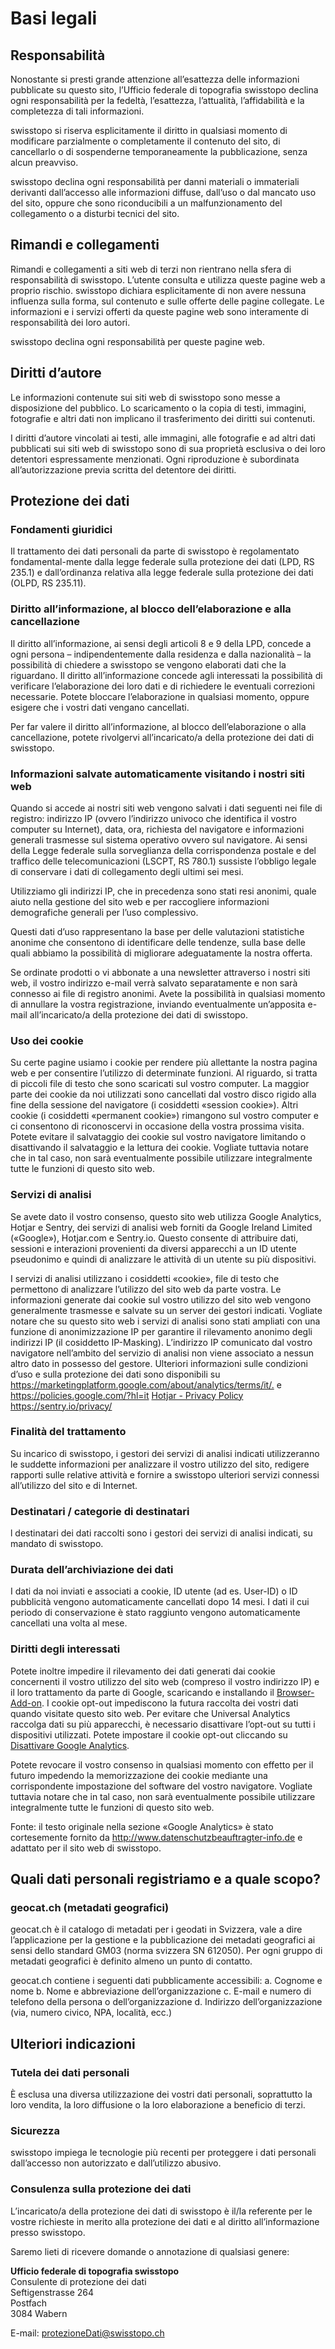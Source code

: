 ﻿Basi legali
===========

## Responsabilità

Nonostante si presti grande attenzione all’esattezza delle informazioni pubblicate su questo sito, l’Ufficio federale di topografia swisstopo declina ogni responsabilità per la fedeltà, l’esattezza, l’attualità, l’affidabilità e la completezza di tali informazioni.

swisstopo si riserva esplicitamente il diritto in qualsiasi momento di modificare parzialmente o completamente il contenuto del sito, di cancellarlo o di sospenderne temporaneamente la pubblicazione, senza alcun preavviso.

swisstopo declina ogni responsabilità per danni materiali o immateriali derivanti dall’accesso alle informazioni diffuse, dall’uso o dal mancato uso del sito, oppure che sono riconducibili a un malfunzionamento del collegamento o a disturbi tecnici del sito.

## Rimandi e collegamenti

Rimandi e collegamenti a siti web di terzi non rientrano nella sfera di responsabilità di swisstopo. L’utente consulta e utilizza queste pagine web a proprio rischio. swisstopo dichiara esplicitamente di non avere nessuna influenza sulla forma, sul contenuto e sulle offerte delle pagine collegate. Le informazioni e i servizi offerti da queste pagine web sono interamente di responsabilità dei loro autori.

swisstopo declina ogni responsabilità per queste pagine web.

## Diritti d’autore
Le informazioni contenute sui siti web di swisstopo sono messe a disposizione del pubblico. Lo scaricamento o la copia di testi, immagini, fotografie e altri dati non implicano il trasferimento dei diritti sui contenuti.

I diritti d’autore vincolati ai testi, alle immagini, alle fotografie e ad altri dati pubblicati sui siti web di swisstopo sono di sua proprietà esclusiva o dei loro detentori espressamente menzionati. Ogni riproduzione è subordinata all’autorizzazione previa scritta del detentore dei diritti.

## Protezione dei dati
### Fondamenti giuridici
Il trattamento dei dati personali da parte di swisstopo è regolamentato fondamental-mente dalla legge federale sulla protezione dei dati (LPD, RS 235.1) e dall’ordinanza relativa alla legge federale sulla protezione dei dati (OLPD, RS 235.11).

### Diritto all’informazione, al blocco dell’elaborazione e alla cancellazione
Il diritto all’informazione, ai sensi degli articoli 8 e 9 della LPD, concede a ogni persona – indipendentemente dalla residenza e dalla nazionalità – la possibilità di chiedere a swisstopo se vengono elaborati dati che la riguardano. Il diritto all’informazione concede agli interessati la possibilità di verificare l’elaborazione dei loro dati e di richiedere le eventuali correzioni necessarie. Potete bloccare l’elaborazione in qualsiasi momento, oppure esigere che i vostri dati vengano cancellati.

Per far valere il diritto all’informazione, al blocco dell’elaborazione o alla cancellazione, potete rivolgervi all’incaricato/a della protezione dei dati di swisstopo.

### Informazioni salvate automaticamente visitando i nostri siti web
Quando si accede ai nostri siti web vengono salvati i dati seguenti nei file di registro: indirizzo IP (ovvero l’indirizzo univoco che identifica il vostro computer su Internet), data, ora, richiesta del navigatore e informazioni generali trasmesse sul sistema operativo ovvero sul navigatore. Ai sensi della Legge federale sulla sorveglianza della corrispondenza postale e del traffico delle telecomunicazioni (LSCPT, RS 780.1) sussiste l’obbligo legale di conservare i dati di collegamento degli ultimi sei mesi.

Utilizziamo gli indirizzi IP, che in precedenza sono stati resi anonimi, quale aiuto nella gestione del sito web e per raccogliere informazioni demografiche generali per l’uso complessivo.

Questi dati d’uso rappresentano la base per delle valutazioni statistiche anonime che consentono di identificare delle tendenze, sulla base delle quali abbiamo la possibilità di migliorare adeguatamente la nostra offerta.

Se ordinate prodotti o vi abbonate a una newsletter attraverso i nostri siti web, il vostro indirizzo e-mail verrà salvato separatamente e non sarà connesso ai file di registro anonimi. Avete la possibilità in qualsiasi momento di annullare la vostra registrazione, inviando eventualmente un’apposita e-mail all’incaricato/a della protezione dei dati di swisstopo.

### Uso dei cookie
Su certe pagine usiamo i cookie per rendere più allettante la nostra pagina web e per consentire l’utilizzo di determinate funzioni. Al riguardo, si tratta di piccoli file di testo che sono scaricati sul vostro computer. La maggior parte dei cookie da noi utilizzati sono cancellati dal vostro disco rigido alla fine della sessione del navigatore (i cosiddetti «session cookie»). Altri cookie (i cosiddetti «permanent cookie») rimangono sul vostro computer e ci consentono di riconoscervi in occasione della vostra prossima visita.
Potete evitare il salvataggio dei cookie sul vostro navigatore limitando o disattivando il salvataggio e la lettura dei cookie. Vogliate tuttavia notare che in tal caso, non sarà eventualmente possibile utilizzare integralmente tutte le funzioni di questo sito web.

### Servizi di analisi
Se avete dato il vostro consenso, questo sito web utilizza Google Analytics, Hotjar e Sentry, dei servizi di analisi web forniti da Google Ireland Limited («Google»), Hotjar.com e Sentry.io. Questo consente di attribuire dati, sessioni e interazioni provenienti da diversi apparecchi a un ID utente pseudonimo e quindi di analizzare le attività di un utente su più dispositivi.

I servizi di analisi utilizzano i cosiddetti «cookie», file di testo che permettono di analizzare l’utilizzo del sito web da parte vostra. Le informazioni generate dai cookie sul vostro utilizzo del sito web vengono generalmente trasmesse e salvate su un server dei gestori indicati. Vogliate notare che su questo sito web i servizi di analisi sono stati ampliati con una funzione di anonimizzazione IP per garantire il rilevamento anonimo degli indirizzi IP (il cosiddetto IP-Masking). L’indirizzo IP comunicato dal vostro navigatore nell’ambito del servizio di analisi non viene associato a nessun altro dato in possesso del gestore. Ulteriori informazioni sulle condizioni d’uso e sulla protezione dei dati sono disponibili su
<https://marketingplatform.google.com/about/analytics/terms/it/.> e 
<https://policies.google.com/?hl=it>
[Hotjar - Privacy Policy](https://www.hotjar.com/legal/policies/privacy/)
<https://sentry.io/privacy/>

### Finalità del trattamento
Su incarico di swisstopo, i gestori dei servizi di analisi indicati utilizzeranno le suddette informazioni per analizzare il vostro utilizzo del sito, redigere rapporti sulle relative attività e fornire a swisstopo ulteriori servizi connessi all’utilizzo del sito e di Internet.

### Destinatari / categorie di destinatari
l destinatari dei dati raccolti sono i gestori dei servizi di analisi indicati, su mandato di swisstopo.

### Durata dell’archiviazione dei dati
I dati da noi inviati e associati a cookie, ID utente (ad es. User-ID) o ID pubblicità vengono automaticamente cancellati dopo 14 mesi. I dati il cui periodo di conservazione è stato raggiunto vengono automaticamente cancellati una volta al mese.

### Diritti degli interessati
Potete inoltre impedire il rilevamento dei dati generati dai cookie concernenti il vostro utilizzo del sito web (compreso il vostro indirizzo IP) e il loro trattamento da parte di Google,  scaricando e installando il [Browser-Add-on](https://tools.google.com/dlpage/gaoptout?hl=it). I cookie opt-out impediscono la futura raccolta dei vostri dati quando visitate questo sito web. Per evitare che Universal Analytics raccolga dati su più apparecchi, è necessario disattivare l’opt-out su tutti i dispositivi utilizzati. Potete impostare il cookie opt-out cliccando su [Disattivare Google Analytics](https://tools.google.com/dlpage/gaoptout?hl=it).

Potete revocare il vostro consenso in qualsiasi momento con effetto per il futuro impedendo la memorizzazione dei cookie mediante una corrispondente impostazione del software del vostro navigatore. Vogliate tuttavia notare che in tal caso, non sarà eventualmente possibile utilizzare integralmente tutte le funzioni di questo sito web.

Fonte: il testo originale nella sezione «Google Analytics» è stato cortesemente fornito da <http://www.datenschutzbeauftragter-info.de> e adattato per il sito web di swisstopo.

## Quali dati personali registriamo e a quale scopo?
### geocat.ch (metadati geografici)
geocat.ch è il catalogo di metadati per i geodati in Svizzera, vale a dire l’applicazione per la gestione e la pubblicazione dei metadati geografici ai sensi dello standard GM03 (norma svizzera SN 612050). Per ogni gruppo di metadati geografici è definito almeno un punto di contatto.

geocat.ch contiene i seguenti dati pubblicamente accessibili:
a. Cognome e nome
b. Nome e abbreviazione dell’organizzazione
c. E-mail e numero di telefono della persona o dell’organizzazione
d. Indirizzo dell’organizzazione (via, numero civico, NPA, località, ecc.)

## Ulteriori indicazioni
### Tutela dei dati personali
È esclusa una diversa utilizzazione dei vostri dati personali, soprattutto la loro vendita, la loro diffusione o la loro elaborazione a beneficio di terzi.

### Sicurezza
swisstopo impiega le tecnologie più recenti per proteggere i dati personali dall’accesso non autorizzato e dall’utilizzo abusivo.

### Consulenza sulla protezione dei dati
L’incaricato/a della protezione dei dati di swisstopo è il/la referente per le vostre richieste in merito alla protezione dei dati e al diritto all’informazione presso swisstopo.

Saremo lieti di ricevere domande o annotazione di qualsiasi genere:

**Ufficio federale di topografia swisstopo**  
Consulente di protezione dei dati  
Seftigenstrasse 264  
Postfach  
3084 Wabern

E-mail: <protezioneDati@swisstopo.ch>


